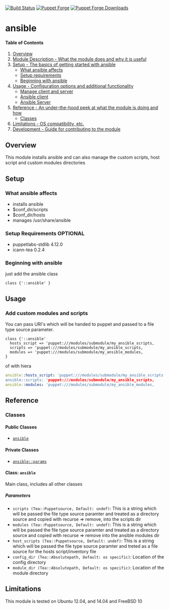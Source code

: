 [![Build Status](https://travis-ci.org/icann-dns/puppet-ansible.svg?branch=master)](https://travis-ci.org/icann-dns/puppet-ansible)
[![Puppet Forge](https://img.shields.io/puppetforge/v/icann/ansible.svg?maxAge=2592000)](https://forge.puppet.com/icann/ansible)
[![Puppet Forge Downloads](https://img.shields.io/puppetforge/dt/icann/ansible.svg?maxAge=2592000)](https://forge.puppet.com/icann/ansible)
# ansible

#### Table of Contents

1. [Overview](#overview)
2. [Module Description - What the module does and why it is useful](#module-description)
3. [Setup - The basics of getting started with ansible](#setup)
    * [What ansible affects](#what-ansible-affects)
    * [Setup requirements](#setup-requirements)
    * [Beginning with ansible](#beginning-with-ansible)
4. [Usage - Configuration options and additional functionality](#usage)
    * [Manage client and server](#manage-client-and-server)
    * [Ansible client](#ansible-client)
    * [Ansible Server](#ansible-server)
5. [Reference - An under-the-hood peek at what the module is doing and how](#reference)
    * [Classes](#classes)
5. [Limitations - OS compatibility, etc.](#limitations)
6. [Development - Guide for contributing to the module](#development)

## Overview

This module installs ansible and can also manage the custom scripts, host script and custom modules directories

## Setup

### What ansible affects

* installs ansible 
* $conf_dir/scripts
* $conf_dir/hosts
* manages /usr/share/ansible

### Setup Requirements **OPTIONAL**

* puppetlabs-stdlib 4.12.0
* icann-tea 0.2.4

### Beginning with ansible

just add the ansible class

```puppet
class {'::ansible' }
```

## Usage

### Add custom modules and scripts

You can pass URI's which will be handed to puppet and passed to a file type source parameter.

```puppet
class {'::ansible' 
  hosts_script => 'puppet:///modules/submodule/my_ansible_scripts,
  scripts => 'puppet:///modules/submodule/my_ansible_scripts,
  modules => 'puppet:///modules/submodule/my_ansible_modules,
}
```

of with hiera

```yaml
ansible::hosts_script: 'puppet:///modules/submodule/my_ansible_scripts,
ansible::scripts: 'puppet:///modules/submodule/my_ansible_scripts,
ansible::modules: 'puppet:///modules/submodule/my_ansible_modules,
```

## Reference

### Classes

#### Public Classes

* [`ansible`](#class-ansible)

#### Private Classes

* [`ansible::params`](#class-ansibleparams)

#### Class: `ansible`

Main class, includes all other classes

##### Parameters 

* `scripts (Tea::Puppetsource, Default: undef)`: This is a string which will be passed the file type source paramter and treated as a directory source and copied with recurse => remove, into the scripts dir
* `modules (Tea::Puppetsource, Default: undef)`: This is a string which will be passed the file type source paramter and treated as a directory source and copied with recurse => remove into the ansible modules dir
* `host_scripts (Tea::Puppetsource, Default: undef)`: This is a string which will be passed the file type source paramter and treted as a file source for the hosts script/inventory file
* `config_dir (Tea::Absolutepath, Default: os specific)`: Location of the config directory
* `module_dir (Tea::Absolutepath, Default: os specific)`: Location of the module directory

## Limitations

This module is tested on Ubuntu 12.04, and 14.04 and FreeBSD 10 

